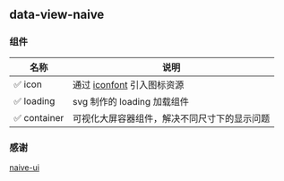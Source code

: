 ## data-view-naive

### 组件

| 名称         | 说明                                                   |
| ------------ | ------------------------------------------------------ |
| ✅ icon      | 通过 [iconfont](https://www.iconfont.cn/) 引入图标资源 |
| ✅ loading   | svg 制作的 loading 加载组件                            |
| ✅ container | 可视化大屏容器组件，解决不同尺寸下的显示问题           |

### 感谢

[naive-ui](https://github.com/TuSimple/naive-ui)
